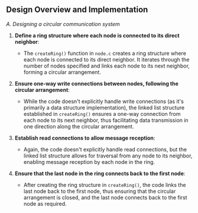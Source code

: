 Design Overview and Implementation
--------------------------------------------------------------------------------------------------------------------------------------------------------------------------------------------------------------------
*A. Designing a circular communication system*

1. **Define a ring structure where each node is connected to its direct neighbor**:
   - The `createRing()` function in `node.c` creates a ring structure where each node is connected to its direct neighbor. It iterates through the number of nodes specified and links each node to its next neighbor, forming a circular arrangement.

2. **Ensure one-way write connections between nodes, following the circular arrangement**:
   - While the code doesn't explicitly handle write connections (as it's primarily a data structure implementation), the linked list structure established in `createRing()` ensures a one-way connection from each node to its next neighbor, thus facilitating data transmission in one direction along the circular arrangement.

3. **Establish read connections to allow message reception**:
   - Again, the code doesn't explicitly handle read connections, but the linked list structure allows for traversal from any node to its neighbor, enabling message reception by each node in the ring.

4. **Ensure that the last node in the ring connects back to the first node**:
   - After creating the ring structure in `createRing()`, the code links the last node back to the first node, thus ensuring that the circular arrangement is closed, and the last node connects back to the first node as required.
